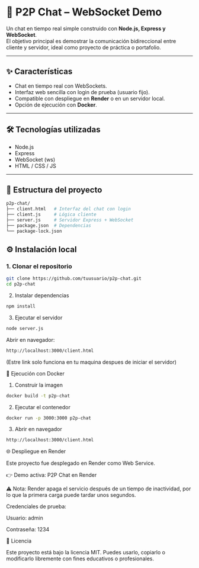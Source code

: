 # 💬 P2P Chat – WebSocket Demo

Un chat en tiempo real simple construido con **Node.js, Express y WebSocket**.  
El objetivo principal es demostrar la comunicación bidireccional entre cliente y servidor, ideal como proyecto de práctica o portafolio.

---

## ✨ Características

- Chat en tiempo real con WebSockets.
- Interfaz web sencilla con login de prueba (usuario fijo).
- Compatible con despliegue en **Render** o en un servidor local.
- Opción de ejecución con **Docker**.

---

## 🛠️ Tecnologías utilizadas

- Node.js
- Express
- WebSocket (ws)
- HTML / CSS / JS

---
## 📂 Estructura del proyecto

```bash
p2p-chat/
├── client.html   # Interfaz del chat con login
├── client.js     # Lógica cliente
├── server.js     # Servidor Express + WebSocket
├── package.json  # Dependencias
└── package-lock.json
```
## ⚙️ Instalación local

### 1. Clonar el repositorio
```bash
git clone https://github.com/tuusuario/p2p-chat.git
cd p2p-chat
```
2. Instalar dependencias
```bash
npm install
```
3. Ejecutar el servidor
```bash
node server.js
```
Abrir en navegador:
```bash
http://localhost:3000/client.html
```
(Estre link solo funciona en tu maquina despues de iniciar el servidor)

🐳 Ejecución con Docker
1. Construir la imagen
```bash
docker build -t p2p-chat
```
2. Ejecutar el contenedor
```bash
docker run -p 3000:3000 p2p-chat
```
3. Abrir en navegador
```bash
http://localhost:3000/client.html
```
🌐 Despliegue en Render

Este proyecto fue desplegado en Render como Web Service.

👉 Demo activa: P2P Chat en Render

⚠️ Nota: Render apaga el servicio después de un tiempo de inactividad, por lo que la primera carga puede tardar unos segundos.

Credenciales de prueba:

Usuario: admin

Contraseña: 1234

📜 Licencia

Este proyecto está bajo la licencia MIT.
Puedes usarlo, copiarlo o modificarlo libremente con fines educativos o profesionales.
